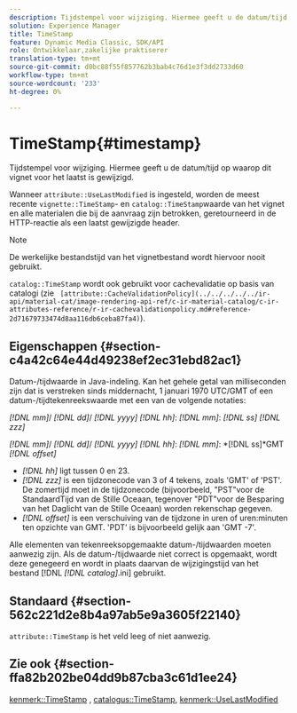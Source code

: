 ```yaml
---
description: Tijdstempel voor wijziging. Hiermee geeft u de datum/tijd op waarop dit vignet voor het laatst is gewijzigd.
solution: Experience Manager
title: TimeStamp
feature: Dynamic Media Classic, SDK/API
role: Ontwikkelaar,zakelijke praktiserer
translation-type: tm+mt
source-git-commit: d0bc88f55f857762b3bab4c76d1e3f3dd2733d60
workflow-type: tm+mt
source-wordcount: '233'
ht-degree: 0%

---
```



# TimeStamp{#timestamp}

Tijdstempel voor wijziging. Hiermee geeft u de datum/tijd op waarop dit vignet voor het laatst is gewijzigd.

Wanneer `attribute::UseLastModified` is ingesteld, worden de meest recente `vignette::TimeStamp`- en `catalog::TimeStamp`waarde van het vignet en alle materialen die bij de aanvraag zijn betrokken, geretourneerd in de HTTP-reactie als een laatst gewijzigde header.

>[!NOTE]
>
>De werkelijke bestandstijd van het vignetbestand wordt hiervoor nooit gebruikt.

`catalog::TimeStamp` wordt ook gebruikt voor cachevalidatie op basis van catalogi (zie  ` [attribute::CacheValidationPolicy](../../../../../ir-api/material-cat/image-rendering-api-ref/c-ir-material-catalog/c-ir-attributes-reference/r-ir-cachevalidationpolicy.md#reference-2d71679733474d8aa116db6ceba87fa4)`).

## Eigenschappen {#section-c4a42c64e44d49238ef2ec31ebd82ac1}

Datum-/tijdwaarde in Java-indeling. Kan het gehele getal van milliseconden zijn dat is verstreken sinds middernacht, 1 januari 1970 UTC/GMT of een datum-/tijdtekenreekswaarde met een van de volgende notaties:

*[!DNL mm]*/  *[!DNL dd]*/  *[!DNL yyyy]* *[!DNL hh]*:  *[!DNL mm]*:  *[!DNL ss]* *[!DNL zzz]*

*[!DNL mm]*/  *[!DNL dd]*/  *[!DNL yyyy]* *[!DNL hh]*:  *[!DNL mm]*: *[!DNL ss]*GMT  *[!DNL offset]*

* *[!DNL hh]* ligt tussen 0 en 23.
* *[!DNL zzz]* is een tijdzonecode van 3 of 4 tekens, zoals &#39;GMT&#39; of &#39;PST&#39;. De zomertijd moet in de tijdzonecode (bijvoorbeeld, &quot;PST&quot;voor de StandaardTijd van de Stille Oceaan, tegenover &quot;PDT&quot;voor de Besparing van het Daglicht van de Stille Oceaan) worden rekenschap gegeven.
* *[!DNL offset]* is een verschuiving van de tijdzone in uren of uren:minuten ten opzichte van GMT. &#39;PDT&#39; is bijvoorbeeld gelijk aan &#39;GMT -7&#39;.

Alle elementen van tekenreeksopgemaakte datum-/tijdwaarden moeten aanwezig zijn. Als de datum-/tijdwaarde niet correct is opgemaakt, wordt deze genegeerd en wordt in plaats daarvan de wijzigingstijd van het bestand [!DNL *[!DNL catalog]*.ini] gebruikt.

## Standaard {#section-562c221d2e8b4a97ab5e9a3605f22140}

`attribute::TimeStamp` is het veld leeg of niet aanwezig.

## Zie ook {#section-ffa82b202be04dd9b87cba3c61d1ee24}

[kenmerk::TimeStamp](../../../../../ir-api/material-cat/image-rendering-api-ref/c-ir-material-catalog/c-ir-attributes-reference/r-ir-timestamp.md#reference-8373ad4ee03d4e4b9a8fc96cf42b3181) ,  [catalogus::TimeStamp](../../../../../ir-api/material-cat/image-rendering-api-ref/c-ir-material-catalog/c-ir-material-data-reference/r-ir-timestamp-dataref.md#reference-6daf7973dc4f4b4e9e8165756db7c319),  [kenmerk::UseLastModified](../../../../../ir-api/material-cat/image-rendering-api-ref/c-ir-material-catalog/c-ir-attributes-reference/r-ir-uselastmodified.md#reference-d2ab628c9e004fedbd38324866dbca1d)
